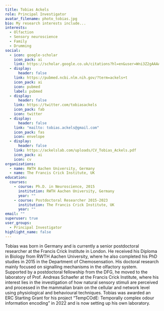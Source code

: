 ```yaml
---
title: Tobias Ackels
role: Principal Investigator
avatar_filename: photo_tobias.jpg
bio: My research interests include...
interests:
  - Olfaction
  - Sensory neuroscience
  - Family
  - Drumming
social:
  - icon: google-scholar
    icon_pack: ai
    link: https://scholar.google.co.uk/citations?hl=en&user=Wni3Z2gAAAAJ&view_op=list_works&sortby=pubdate
  - display:
      header: false
    link: https://pubmed.ncbi.nlm.nih.gov/?term=ackels+t
    icon_pack: ai
    icon: pubmed
    label: pubmed
  - display:
      header: false
    link: https://twitter.com/tobiasackels
    icon_pack: fab
    icon: twitter
  - display:
      header: false
    link: "mailto: tobias.ackels@gmail.com"
    icon_pack: fas
    icon: envelope
  - display:
      header: false
    link: https://ackelslab.com/uploads/CV_Tobias_Ackels.pdf
    icon_pack: ai
    icon: cv
organizations:
  - name: RWTH Aachen University, Germany
  - name: The Francis Crick Institute, UK
education:
  courses:
    - course: Ph.D. in Neuroscience, 2015
      institution: RWTH Aachen University, Germany
      year: ""
    - course: Postdoctoral Researcher 2015-2023
      institution: The Francis Crick Institute, UK
      year: ""
email: ""
superuser: true
user_groups:
  - Principal Investigator
highlight_name: false
---
```


Tobias was born in Germany and is currently a senior postdoctoral researcher at the Francis Crick Institute in London. He received his Diploma in Biology from RWTH Aachen University, where he also completed his PhD studies in 2015 in the Department of Chemosensation. His doctoral research mainly focused on signalling mechanisms in the olfactory system. Supported by a postdoctoral fellowship from the DFG, he moved to the laboratory of Prof. Andreas Schaefer at the Francis Crick Institute, where his interest lies in the investigation of how natural sensory stimuli are perceived and processed in the mammalian brain on the cellular and network level using physiological and behavioural techniques. 
Tobias was awarded an ERC Starting Grant for his project “TempCOdE: Temporally complex odour information encoding” in 2022 and is now setting up his own laboratory. 

